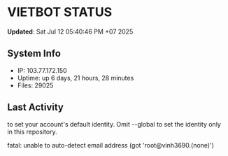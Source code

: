 # VIETBOT STATUS
**Updated**: Sat Jul 12 05:40:46 PM +07 2025

## System Info
- IP: 103.77.172.150
- Uptime: up 6 days, 21 hours, 28 minutes
- Files: 29025

## Last Activity

to set your account's default identity.
Omit --global to set the identity only in this repository.

fatal: unable to auto-detect email address (got 'root@vinh3690.(none)')
